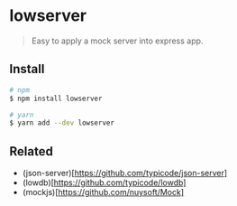 # lowserver

> Easy to apply a mock server into express app.

## Install

```bash
# npm
$ npm install lowserver

# yarn
$ yarn add --dev lowserver
```

## Related

- (json-server)[https://github.com/typicode/json-server]
- (lowdb)[https://github.com/typicode/lowdb]
- (mockjs)[https://github.com/nuysoft/Mock]
